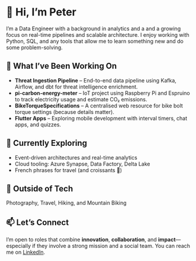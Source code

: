# 👋 Hi, I’m Peter

I’m a Data Engineer with a background in analytics and a and a growing focus on real-time pipelines and scalable architecture. I enjoy working with Python, SQL, and any tools that allow me to learn something new and do some problem-solving.

## 🔧 What I’ve Been Working On

- **Threat Ingestion Pipeline** – End-to-end data pipeline using Kafka, Airflow, and dbt for threat intelligence enrichment.
- **pi-carbon-energy-meter** – IoT project using Raspberry Pi and Espruino to track electricity usage and estimate CO₂ emissions.
- **BikeTorqueSpecifications** – A centralised web resource for bike bolt torque settings (because details matter).
- **Flutter Apps** – Exploring mobile development with interval timers, chat apps, and quizzes.

## 🌱 Currently Exploring

- Event-driven architectures and real-time analytics
- Cloud tooling: Azure Synapse, Data Factory, Delta Lake
- French phrases for travel (and croissants 🥐)

## 📸 Outside of Tech

Photography, Travel, Hiking, and Mountain Biking

## 📫 Let’s Connect

I’m open to roles that combine **innovation**, **collaboration**, and **impact**—especially if they involve a strong mission and a social team. You can reach me on [LinkedIn](https://www.linkedin.com/in/peter-duebel/).


<!---
pduebel/pduebel is a ✨ special ✨ repository because its `README.md` (this file) appears on your GitHub profile.
You can click the Preview link to take a look at your changes.
--->
